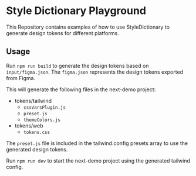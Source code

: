 # Style Dictionary Playground

This Repository contains examples of how to use StyleDictionary to generate design tokens for different platforms.

## Usage

Run `npm run build` to generate the design tokens based on `input/figma.json`.
The `figma.json` represents the design tokens exported from Figma.

This will generate the following files in the next-demo project:

- tokens/tailwind
  - `cssVarsPlugin.js`
  - `preset.js`
  - `themeColors.js`
- tokens/web
  - `tokens.css`

The `preset.js` file is included in the tailwind.config presets array to use the generated design tokens.

Run `npm run dev` to start the next-demo project using the generated tailwind config.
